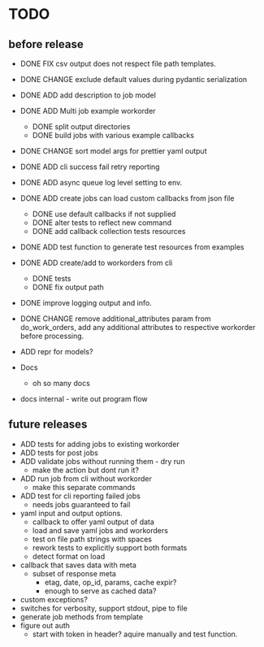 # TODO

## before release

- DONE FIX csv output does not respect file path templates.
- DONE CHANGE exclude default values during pydantic serialization
- DONE ADD add description to job model
- DONE ADD Multi job example workorder
  - DONE split output directories
  - DONE build jobs with various example callbacks
- DONE CHANGE sort model args for prettier yaml output
- DONE ADD cli success fail retry reporting
- DONE ADD async queue log level setting to env.
- DONE ADD create jobs can load custom callbacks from json file
  - DONE use default callbacks if not supplied
  - DONE alter tests to reflect new command
  - DONE add callback collection tests resources
- DONE ADD test function to generate test resources from examples
- DONE ADD create/add to workorders from cli
  - DONE tests
  - DONE fix output path
- DONE improve logging output and info.
- DONE CHANGE remove additional_attributes param from do_work_orders, add any additional attributes to respective workorder before processing.
- ADD repr for models?

- Docs
  - oh so many docs
- docs internal - write out program flow

## future releases

- ADD tests for adding jobs to existing workorder
- ADD tests for post jobs
- ADD validate jobs without running them - dry run
  - make the action but dont run it?
- ADD run job from cli without workorder
  - make this separate commands
- ADD test for cli reporting failed jobs
  - needs jobs guaranteed to fail
- yaml input and output options.
  - callback to offer yaml output of data
  - load and save yaml jobs and workorders
  - test on file path strings with spaces
  - rework tests to explicitly support both formats
  - detect format on load
- callback that saves data with meta
  - subset of response meta
    - etag, date, op_id, params, cache expir?
    - enough to serve as cached data?
- custom exceptions?
- switches for verbosity, support stdout, pipe to file
- generate job methods from template
- figure out auth
  - start with token in header? aquire manually and test function.
